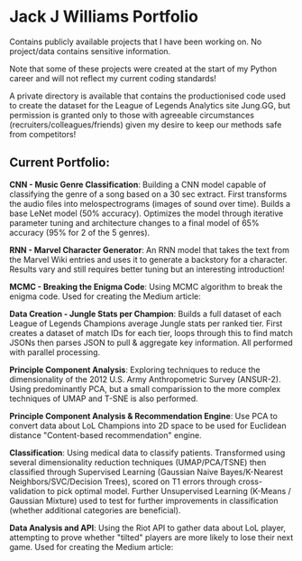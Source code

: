 # Jack J Williams Portfolio

Contains publicly available projects that I have been working on. No project/data contains sensitive information.

Note that some of these projects were created at the start of my Python career and will not reflect my current coding standards!

A private directory is available that contains the productionised code used to create the dataset for the League of Legends Analytics site Jung.GG, but permission is granted only to those with agreeable circumstances (recruiters/colleagues/friends) given my desire to keep our methods safe from competitors!

## Current Portfolio:

**CNN - Music Genre Classification**: Building a CNN model capable of classifying the genre of a song based on a 30 sec extract. First transforms the audio files into melospectrograms (images of sound over time). Builds a base LeNet model (50% accuracy). Optimizes the model through iterative parameter tuning and architecture changes to a final model of 65% accuracy (95% for 2 of the 5 genres).

**RNN - Marvel Character Generator**: An RNN model that takes the text from the Marvel Wiki entries and uses it to generate a backstory for a character. Results vary and still requires better tuning but an interesting introduction!

**MCMC - Breaking the Enigma Code**: Using MCMC algorithm to break the enigma code. Used for creating the Medium article: 

**Data Creation - Jungle Stats per Champion**: Builds a full dataset of each League of Legends Champions average Jungle stats per ranked tier. First creates a dataset of match IDs for each tier, loops through this to find match JSONs then parses JSON to pull & aggregate key information. All performed with parallel processing. 

**Principle Component Analysis**: Exploring techniques to reduce the dimensionality of the 2012 U.S. Army Anthropometric Survey (ANSUR-2). Using predominantly PCA, but a small comparission to the more complex techniques of UMAP and T-SNE is also performed. 

**Principle Component Analysis & Recommendation Engine**: Use PCA to convert data about LoL Champions into 2D space to be used for Euclidean distance "Content-based recommendation" engine. 

**Classification**: Using medical data to classify patients. Transformed using several dimensionality reduction techniques (UMAP/PCA/TSNE) then classified through Supervised Learning (Gaussian Naive Bayes/K-Nearest Neighbors/SVC/Decision Trees), scored on T1 errors through cross-validation to pick optimal model. Further Unsupervised Learning (K-Means / Gaussian Mixture) used to test for further improvements in classification (whether additional categories are beneficial). 

**Data Analysis and API**: Using the Riot API to gather data about LoL player, attempting to prove whether "tilted" players are more likely to lose their next game. Used for creating the Medium article:

